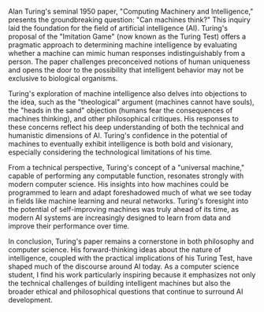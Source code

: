 Alan Turing's seminal 1950 paper, "Computing Machinery and Intelligence," presents the groundbreaking question: "Can machines think?" This inquiry laid the foundation for the field of artificial intelligence (AI). Turing's proposal of the "Imitation Game" (now known as the Turing Test) offers a pragmatic approach to determining machine intelligence by evaluating whether a machine can mimic human responses indistinguishably from a person. The paper challenges preconceived notions of human uniqueness and opens the door to the possibility that intelligent behavior may not be exclusive to biological organisms.

Turing's exploration of machine intelligence also delves into objections to the idea, such as the "theological" argument (machines cannot have souls), the "heads in the sand" objection (humans fear the consequences of machines thinking), and other philosophical critiques. His responses to these concerns reflect his deep understanding of both the technical and humanistic dimensions of AI. Turing's confidence in the potential of machines to eventually exhibit intelligence is both bold and visionary, especially considering the technological limitations of his time.

From a technical perspective, Turing's concept of a "universal machine," capable of performing any computable function, resonates strongly with modern computer science. His insights into how machines could be programmed to learn and adapt foreshadowed much of what we see today in fields like machine learning and neural networks. Turing's foresight into the potential of self-improving machines was truly ahead of its time, as modern AI systems are increasingly designed to learn from data and improve their performance over time.

In conclusion, Turing's paper remains a cornerstone in both philosophy and computer science. His forward-thinking ideas about the nature of intelligence, coupled with the practical implications of his Turing Test, have shaped much of the discourse around AI today. As a computer science student, I find his work particularly inspiring because it emphasizes not only the technical challenges of building intelligent machines but also the broader ethical and philosophical questions that continue to surround AI development.

